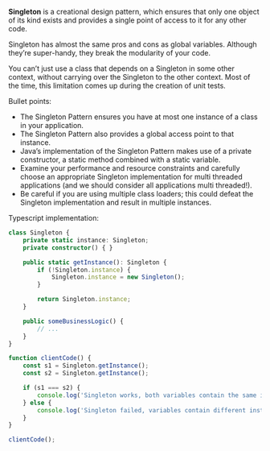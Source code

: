 **Singleton** is a creational design pattern, which ensures that only one object of its kind exists and provides a single point of access to it for any other code.

Singleton has almost the same pros and cons as global variables. Although they’re super-handy, they break the modularity of your code.

You can’t just use a class that depends on a Singleton in some other context, without carrying over the Singleton to the other context. Most of the time, this limitation comes up during the creation of unit tests.

Bullet points:
- The Singleton Pattern ensures you have at most one instance of a class in your application.
- The Singleton Pattern also provides a global access point to that instance.
- Java’s implementation of the Singleton Pattern makes use of a private constructor, a static method combined with a static variable.
- Examine your performance and resource constraints and carefully choose an appropriate Singleton implementation for multi threaded applications (and we should consider all applications multi threaded!).
- Be careful if you are using multiple class loaders; this could defeat the Singleton implementation and result in multiple instances.

Typescript implementation:

```ts
class Singleton {
    private static instance: Singleton;
    private constructor() { }

    public static getInstance(): Singleton {
        if (!Singleton.instance) {
            Singleton.instance = new Singleton();
        }

        return Singleton.instance;
    }

    public someBusinessLogic() {
        // ...
    }
}

function clientCode() {
    const s1 = Singleton.getInstance();
    const s2 = Singleton.getInstance();

    if (s1 === s2) {
        console.log('Singleton works, both variables contain the same instance.');
    } else {
        console.log('Singleton failed, variables contain different instances.');
    }
}

clientCode();
